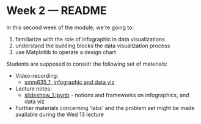 # Week 2 — README

In this second week of the module, we're going to:

1. familiarize with the role of infographic in data visualizations
2. understand the building blocks the data visualization process
3. use Matplotlib to operate a design chart

Students are supposed to considr the following set of materials:

- Video-recording:
  - [smm635_1, infographic and data viz](https://web.microsoftstream.com/video/58eada1b-bfac-4540-8a50-d50a55610bb1)
- Lecture notes:
  - [slideshow_1.ipynb](https://github.com/simoneSantoni/data-viz-smm635/blob/58f3593a033ac65142b512cdae15d337e1476a5f/lectureNotes/week2/slideshow_1.ipynb) - notions and frameworks on infographics, and data viz
- Further materials concerning 'labs' and the problem set might be made 
  available during the Wed 13 lecture
